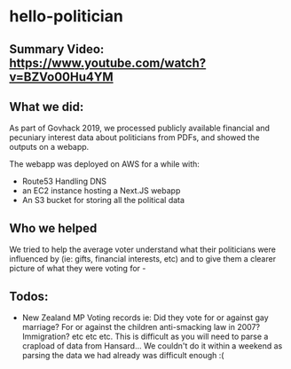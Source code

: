 # hello-politician

## Summary Video: https://www.youtube.com/watch?v=BZVo00Hu4YM

## What we did:
As part of Govhack 2019, we processed publicly available financial and pecuniary interest data about politicians from PDFs, and showed the outputs on a webapp.

The webapp was deployed on AWS for a while with:
- Route53 Handling DNS
- an EC2 instance hosting a Next.JS webapp
- An S3 bucket for storing all the political data

## Who we helped
We tried to help the average voter understand what their politicians were influenced by (ie: gifts, financial interests, etc)
and to give them a clearer picture of what they were voting for - 

## Todos:
- New Zealand MP Voting records ie: Did they vote for or against gay marriage? For or against the children anti-smacking law in 2007? Immigration? etc etc etc. This is difficult as you will need to parse a crapload of data from Hansard... We couldn't do it within a weekend as parsing the data we had already was difficult enough :( 
